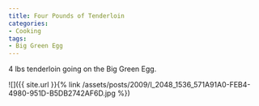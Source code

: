 ```yaml
---
title: Four Pounds of Tenderloin
categories:
- Cooking
tags:
- Big Green Egg
---
```


4 lbs tenderloin going on the Big Green Egg.

![]({{ site.url }}{% link /assets/posts/2009/l_2048_1536_571A91A0-FEB4-4980-951D-B5DB2742AF6D.jpg %})
